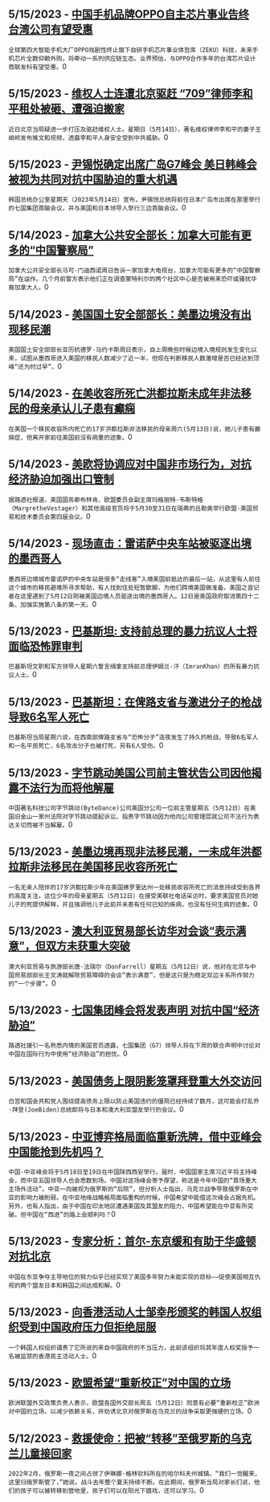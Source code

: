 
  ## 5/15/2023 - [中国手机品牌OPPO自主芯片事业告终 台湾公司有望受惠](https://www.voachinese.com/a/china-taiwan-semiconductors-20230514/7093479.html)
 ```全球第四大智能手机大厂OPPO戏剧性终止旗下自研手机芯片事业体哲库（ZEKU）科技，未来手机芯片全数仰赖外购，将牵动一系列供应链生态。业界预估，与OPPO合作多年的台湾芯片设计商联发科有望受惠。```0
  ## 5/15/2023 - [维权人士连遭北京驱赶 “709”律师李和平租处被砸、遭强迫搬家](https://www.voachinese.com/a/china-human-rights-lawyers-harassment-20230514/7093475.html)
 ```近日北京当局疑进一步打压及驱赶维权人士。星期日（5月14日），著名维权律师李和平的妻子王峭岭发布推文和视频，透露李和平人身安全受到中共威胁。```0
  ## 5/15/2023 - [尹锡悦确定出席广岛G7峰会 美日韩峰会被视为共同对抗中国胁迫的重大机遇](https://www.voachinese.com/a/south-korea-president-yoon-confirms-attending-g7-20230515/7093458.html)
 ```韩国总统办公室星期天（2023年5月14日）宣布，尹锡悦总统将前往日本广岛市出席在那里举行的七国集团首脑会议，并与美国和日本领导人举行三边首脑会议。```0
  ## 5/14/2023 - [加拿大公共安全部长：加拿大可能有更多的“中国警察局”](https://www.voachinese.com/a/there-may-be-more-chinese-police-stations-in-canada-minister-says/7092976.html)
 ```加拿大公共安全部长马可·门迪西诺周日告诉一家加拿大电视台，加拿大可能有更多的“中国警察局”在运作。几个月前警方表示他们正在调查蒙特利尔的两个社区中心是否被用来恐吓或骚扰华裔加拿大人。```0
  ## 5/14/2023 - [ 美国国土安全部部长：美墨边境没有出现移民潮](https://www.voachinese.com/a/us-homeland-security-chief-no-migration-surge-at-mexican-border/7092958.html)
 ```美国国土安全部部长亚历杭德罗·马约卡斯周日表示，自上周晚些时候边境入境规则发生变化以来，试图从墨西哥进入美国的移民人数减少了近一半，但现在判断移民人数激增是否已经达到顶峰“还为时过早”。```0
  ## 5/14/2023 - [在美收容所死亡洪都拉斯未成年非法移民的母亲承认儿子患有癫痫](https://www.voachinese.com/a/hongduran-migrant-had-epilepsy-20230514/7092853.html)
 ```在美国一个移民收容所内死亡的17岁洪都拉斯非法移民的母亲周六(5月13日)说，她儿子患有癫痫症，但离开家前往美国前没有病重的迹象。```0
  ## 5/14/2023 - [美欧将协调应对中国非市场行为，对抗经济胁迫加强出口管制](https://www.voachinese.com/a/eu-and-us-pledge-joint-action-over-china-20230514/7092798.html)
 ```据路透社报道，美国国务卿布林肯、欧盟委员会副主席玛格丽特·韦斯特格（MargretheVestager）和其他高级官员将于5月30至31日在瑞典的吕勒奥举行欧盟-美国贸易和技术委员会第四届会议。```0
  ## 5/14/2023 - [现场直击：雷诺萨中央车站被驱逐出境的墨西哥人](https://www.voachinese.com/a/7092486.html)
 ```墨西哥边境城市雷诺萨的中央车站是很多“走线客”入境美国前抵达的最后一站，从这里有人前往这个城市的移民避难所寻求帮助，有人找到住处短暂歇脚，为他们跨境美国做准备。美国之音记者在这里遇到了5月12日刚被美国边境人员驱逐出境的墨西哥人。12日是美国政府取消第四十二条、加强实施第八条的第一天。```0
  ## 5/13/2023 - [巴基斯坦: 支持前总理的暴力抗议人士将面临恐怖罪审判](https://www.voachinese.com/a/pakistan-protesters-to-face-trial-20230513/7092203.html)
 ```巴基斯坦文职和军方领导人星期六誓言缉拿支持前总理伊姆兰·汗（ImranKhan）的所有暴力抗议人士。```0
  ## 5/13/2023 - [巴基斯坦：在俾路支省与激进分子的枪战导致6名军人死亡](https://www.voachinese.com/a/gunfire-in-pakistan-kills-6-20230513/7092130.html)
 ```巴基斯坦当局星期六说，在西南部俾路支省与“恐怖分子”连夜发生了持久的枪战，导致6名军人和一名平民死亡，6名攻击分子也被打死，另有6人受伤。```0
  ## 5/13/2023 - [字节跳动美国公司前主管状告公司因他揭露不法行为而将他解雇](https://www.voachinese.com/a/former-bytedance-executive-says-he-was-dismissed-for-flagging-illegal-activity-20230513/7092018.html)
 ```中国著名科技公司字节跳动(ByteDance)公司美国分公司一位前主管星期五（5月12日）在美国旧金山一家州法院对字节跳动提起诉讼，指责字节跳动因为他向公司管理层就公司不法行为表达关切而被不当解雇。```0
  ## 5/13/2023 - [美墨边境再现非法移民潮，一未成年洪都拉斯非法移民在美国移民收容所死亡](https://www.voachinese.com/a/he-wanted-to-live-the-american-dream--honduran-teen-dies-in-us-immigration-custody-20230513/7091970.html)
 ```一名无亲人陪伴的17岁洪都拉斯少年在美国佛罗里达州一处移民收容所死亡的消息持续受到各界的高度关注。这位少年的母亲星期五（5月12日）在接受美联社电话采访时，要求美国官员对她儿子的死提供解释，并且强调他儿子此前并未患有任何已知的疾病，也没有任何生病的迹象。```0
  ## 5/13/2023 - [澳大利亚贸易部长访华对会谈“表示满意”，但双方未获重大突破](https://www.voachinese.com/a/australia-china-to-build-on-positive-momentum-but-no-major-breakthrough-after-trade-talks-20230513/7091846.html)
 ```澳大利亚贸易与旅游部长唐·法瑞尔（DonFarrell）星期五（5月12日）说，他对在北京与中国贸易部部长王文涛就解除贸易障碍的会谈“表示满意”，但是这只是为稳定双边关系所作努力的“一个步骤”。```0
  ## 5/13/2023 - [七国集团峰会将发表声明 对抗中国“经济胁迫”](https://www.voachinese.com/a/g7-summit-statement-on-china-20230513/7091729.html)
 ```路透社援引一名熟悉内情的美国官员透露，七国集团（G7）领导人将在下周的联合声明中讨论对中国在国际行为中使用“经济胁迫”的担忧。```0
  ## 5/13/2023 - [美国债务上限阴影笼罩拜登重大外交访问](https://www.voachinese.com/a/us-debt-ceiling-looms-over-biden-s-foreign-trips-20230512/7091684.html)
 ```白宫和国会共和党人围绕提高债务上限以防止美国违约的僵局已经持续了数月，这可能会打乱乔·拜登(JoeBiden)总统即将与日本和澳大利亚盟友举行的会议。```0
  ## 5/13/2023 - [中亚博弈格局面临重新洗牌，借中亚峰会中国能抢到先机吗？](https://www.voachinese.com/a/china-central-asia-summit-to-extend-its-influence-20230512/7091359.html)
 ```中国-中亚峰会将于5月18日至19日在中国陕西西安举行。届时，中国国家主席习近平将主持峰会，而中亚五国领导人也会悉数到场。中国对这场峰会寄予厚望，称这是今年中国的“首场重大主场外活动”。中亚一向被视为俄罗斯的“后院”，但分析人士指出，乌克兰战争导致俄罗斯在中亚的影响力被削弱。在中亚地缘战略格局面临重构的时候，中国希望中能借这次峰会占据先机。另外，也有人指出，由于中国在印太地区遭遇美国及其盟友的阻力，中国希望能在中亚有所突破。但中国在“西进”的路上会顺利吗？```0
  ## 5/13/2023 - [专家分析：首尔-东京缓和有助于华盛顿对抗北京](https://www.voachinese.com/a/experts-seoul-tokyo-d%c3%a9tente-helps-washington-counter-beijing-20230512/7091666.html)
 ```中国在东亚争夺主导地位的努力似乎已经实现了美国多年努力未能实现的目标——促使美国相互仇视的两个盟友日本和韩国之间达成和解。```0
  ## 5/13/2023 - [向香港活动人士邹幸彤颁奖的韩国人权组织受到中国政府压力但拒绝屈服](https://www.voachinese.com/a/pressured-by-china-south-korean-ngo-stands-firm-on-rights-award-20230512/7091374.html)
 ```一个韩国人权组织谴责了它所说的来自中国政府的不当压力，此前该组织将其年度人权奖授予一名被监禁的香港民主活动人士。```0
  ## 5/13/2023 - [欧盟希望“重新校正”对中国的立场](https://www.voachinese.com/a/eu-wants-to-re-calibrate-position-on-china-20230512/7091380.html)
 ```欧洲联盟外交政策负责人表示，欧盟各国外交部长周五（5月12日）同意有必要“重新校正”欧洲对中国的立场，以减少依赖关系，并劝诱北京对俄罗斯在乌克兰的战争采取更强硬的立场。```0
  ## 5/12/2023 - [救援使命：把被“转移”至俄罗斯的乌克兰儿童接回家](https://www.voachinese.com/a/returning-ukraine-s-children-evacuated-to-russia-20230512/7091388.html)
 ```2022年2月，俄罗斯一夜之间占领了伊琳娜·格林钦科所在的哈尔科夫州城镇。“我们一觉醒来，这里归俄罗斯管了，”她说。战斗去年整个夏天持续不断。在此期间，俄罗斯当局对家长们说，他们的孩子可以被转移到营地里，孩子们可以在阳光下嬉戏，还可以学习。```0